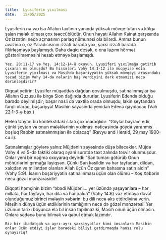 ```yaml
---
title:  Lyusiferin yıxılması
date:   15/05/2025
---
```


Lyusiferin nə vaxtsa Allahın taxtının yanında yüksək mövqe tutan və kölgə salan mələk olması çox təəccüblüdür. Onun həyatı Allahın Kainat qarşısında Öz izzətini necə açmasının parlaq nümunəsi ola bilərdi. Amma bunun əvəzinə o, öz Yaradıcısının izzəti barədə yox, şəxsi izzəti barədə fikirləşməyə başlamışdı. Daha dəqiq desək, o ona lazımı hörmət göstərilməməsini hesab etməyə başlamışdı.

`Yez. 28:11-17 və Yeş. 14:12-14-ü oxuyun. Lyusiferi yıxılmağa gətirib çıxaran nə olmuşdu? Bu hissələri Vəhy 14:1-12 ilə müqayisə edin. Lyusiferin yıxılması və Məsihdə bəşəriyyətin yüksək mövqeyi arasındakı təzad bizim Vəhy 14-də nələrin baş verdiyini dərk etməmizi necə dərinləşdirir?`

Diqqət yetirin: Lyusifer müqəddəs dağdan qovulmuşdu, satınalınmışlar isə Allahın Quzusu ilə birgə Sion dağında dururlar. Lyusiferin Edendə olduğu barədə deyilmişdir; bəşər nəsli də vaxtilə orada olmuşdu, lakin şeytandan fərqli olaraq, bəşəriyyət Məsihin sayəsində yenidən Edenə qayıdacaq (Vəh 22:1-3-ə bax.)

Helen Uaytın bu kontekstdəki sitatı çox maraqlıdır: “Göylər bayram edir, çünki şeytan və onun mələklərinin yıxılması nəticəsində göydə yaranmış boşluq Rəbbin satınalınmışları ilə dolacaq” (Revyu and Herald, 29 may 1900-cu il).

Satınalımışlar göylərə yalnız Müjdənin sayəsində düşə biləcəklər. Müjdə Vəhy 4 və 5-də faktiki olaraq əyani surətdə taxt zalında təsvir olunmuşdur. Onlar yeni bir nəğmə oxuyaraq deyirdi: “Sən tumarı götürüb Onun möhürlərini qırmağa layiqsən. Çünki Sən kəsildin və hər tayfadan, dildən, xalqdan və millətdən olanları Allah üçün Öz qanın bahasına satın aldın” (Vəhy 5:9). İsanın bəşəriyyətin satınalınması üçün olan ölümü – Xoş Xəbərin necə gözəl mənzərəsidir!

Diqqəti həmçinin bizim “əbədi Müjdəni... yer üzündə yaşayanlara – hər millətə, hər tayfaya, hər dilə və hər xalqa” (Vəhy 14:6) vəz etməyə dəvət olunduğumuz birinci mələyin xəbərini bu dili necə əks etdirdiyinə verin. Məsihin dünya üçün etdiklərinin tamlığının necə də gözəl mənzərəsi! Yer üzünün tarixi boyunca elə bil insan tapılmaz ki, Məsih onun üçün ölməsin. Onlara sadəcə bunu bilmək və qəbul etmək lazımdır.

`Biz bir ibadətgah və ayrı-ayrı şəxsiyyətlər kimi insanlara Məsihin onlar üçün etdiyi işlər barədəki biliyi çatdırmaqda hansı rolu oynayırıq?`